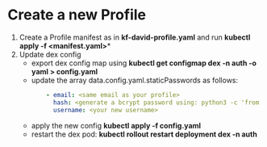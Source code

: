 # Create a new Profile
1. Create a Profile manifest as in **kf-david-profile.yaml** and run **kubectl apply -f <manifest.yaml>***
2. Update dex config
    - export dex config map using **kubectl get configmap dex -n auth -o yaml > config.yaml**
    - update the array data.config.yaml.staticPasswords as follows:
        ```yaml
            - email: <same email as your profile>
              hash: <generate a bcrypt password using: python3 -c 'from passlib.hash import bcrypt; import getpass; print(bcrypt.using(rounds=12, ident="2y").hash(getpass.getpass()))'>
              username: <your new username>  
        ```
    - apply the new config **kubectl apply -f config.yaml**
    - restart the dex pod: **kubectl rollout restart deployment dex -n auth**